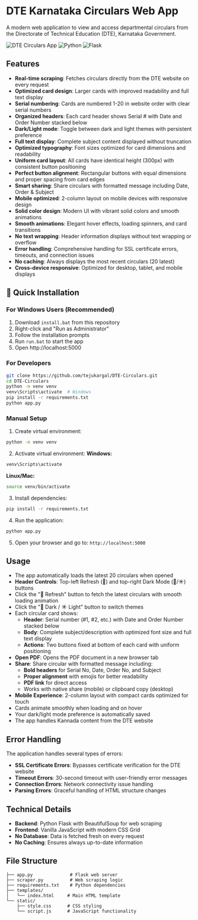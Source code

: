 # DTE Karnataka Circulars Web App

A modern web application to view and access departmental circulars from the Directorate of Technical Education (DTE), Karnataka Government.

![DTE Circulars App](https://img.shields.io/badge/Status-Active-green) ![Python](https://img.shields.io/badge/Python-3.9+-blue) ![Flask](https://img.shields.io/badge/Flask-2.3.3-lightgrey)

## Features

- **Real-time scraping**: Fetches circulars directly from the DTE website on every request
- **Optimized card design**: Larger cards with improved readability and full text display
- **Serial numbering**: Cards are numbered 1-20 in website order with clear serial numbers
- **Organized headers**: Each card header shows Serial # with Date and Order Number stacked below
- **Dark/Light mode**: Toggle between dark and light themes with persistent preference
- **Full text display**: Complete subject content displayed without truncation
- **Optimized typography**: Font sizes optimized for card dimensions and readability
- **Uniform card layout**: All cards have identical height (300px) with consistent button positioning
- **Perfect button alignment**: Rectangular buttons with equal dimensions and proper spacing from card edges
- **Smart sharing**: Share circulars with formatted message including Date, Order & Subject
- **Mobile optimized**: 2-column layout on mobile devices with responsive design
- **Solid color design**: Modern UI with vibrant solid colors and smooth animations
- **Smooth animations**: Elegant hover effects, loading spinners, and card transitions
- **No text wrapping**: Header information displays without text wrapping or overflow
- **Error handling**: Comprehensive handling for SSL certificate errors, timeouts, and connection issues
- **No caching**: Always displays the most recent circulars (20 latest)
- **Cross-device responsive**: Optimized for desktop, tablet, and mobile displays

## 🚀 Quick Installation

### For Windows Users (Recommended)
1. Download `install.bat` from this repository
2. Right-click and "Run as Administrator" 
3. Follow the installation prompts
4. Run `run.bat` to start the app
5. Open http://localhost:5000

### For Developers
```bash
git clone https://github.com/tejukargal/DTE-Circulars.git
cd DTE-Circulars
python -m venv venv
venv\Scripts\activate  # Windows
pip install -r requirements.txt
python app.py
```

### Manual Setup
1. Create virtual environment:
```bash
python -m venv venv
```

2. Activate virtual environment:
**Windows:**
```bash
venv\Scripts\activate
```
**Linux/Mac:**
```bash
source venv/bin/activate
```

3. Install dependencies:
```bash
pip install -r requirements.txt
```

4. Run the application:
```bash
python app.py
```

5. Open your browser and go to: `http://localhost:5000`

## Usage

- The app automatically loads the latest 20 circulars when opened
- **Header Controls**: Top-left Refresh (🔄) and top-right Dark Mode (🌙/☀️) buttons
- Click the "🔄 Refresh" button to fetch the latest circulars with smooth loading animation
- Click the "🌙 Dark / ☀️ Light" button to switch themes
- Each circular card shows:
  - **Header**: Serial number (#1, #2, etc.) with Date and Order Number stacked below
  - **Body**: Complete subject/description with optimized font size and full text display
  - **Actions**: Two buttons fixed at bottom of each card with uniform positioning
- **Open PDF**: Opens the PDF document in a new browser tab
- **Share**: Share circular with formatted message including:
  - **Bold headers** for Serial No, Date, Order No, and Subject
  - **Proper alignment** with emojis for better readability
  - **PDF link** for direct access
  - Works with native share (mobile) or clipboard copy (desktop)
- **Mobile Experience**: 2-column layout with compact cards optimized for touch
- Cards animate smoothly when loading and on hover
- Your dark/light mode preference is automatically saved
- The app handles Kannada content from the DTE website

## Error Handling

The application handles several types of errors:

- **SSL Certificate Errors**: Bypasses certificate verification for the DTE website
- **Timeout Errors**: 30-second timeout with user-friendly error messages
- **Connection Errors**: Network connectivity issue handling
- **Parsing Errors**: Graceful handling of HTML structure changes

## Technical Details

- **Backend**: Python Flask with BeautifulSoup for web scraping
- **Frontend**: Vanilla JavaScript with modern CSS Grid
- **No Database**: Data is fetched fresh on every request
- **No Caching**: Ensures always up-to-date information

## File Structure

```
├── app.py              # Flask web server
├── scraper.py          # Web scraping logic
├── requirements.txt    # Python dependencies
├── templates/
│   └── index.html     # Main HTML template
└── static/
    ├── style.css      # CSS styling
    └── script.js      # JavaScript functionality
```
